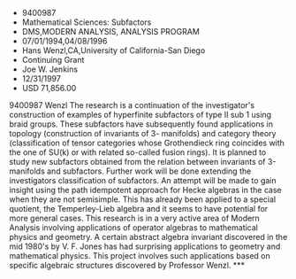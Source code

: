 
* 9400987
* Mathematical Sciences: Subfactors
* DMS,MODERN ANALYSIS, ANALYSIS PROGRAM
* 07/01/1994,04/08/1996
* Hans Wenzl,CA,University of California-San Diego
* Continuing Grant
* Joe W. Jenkins
* 12/31/1997
* USD 71,856.00

9400987 Wenzl The research is a continuation of the investigator's construction
of examples of hyperfinite subfactors of type II sub 1 using braid groups. These
subfactors have subsequently found applications in topology (construction of
invariants of 3- manifolds) and category theory (classification of tensor
categories whose Grothendieck ring coincides with the one of SU(k) or with
related so-called fusion rings). It is planned to study new subfactors obtained
from the relation between invariants of 3-manifolds and subfactors. Further work
will be done extending the investigators classification of subfactors. An
attempt will be made to gain insight using the path idempotent approach for
Hecke algebras in the case when they are not semisimple. This has already been
applied to a special quotient, the Temperley-Lieb algebra and it seems to have
potential for more general cases. This research is in a very active area of
Modern Analysis involving applications of operator algebras to mathematical
physics and geometry. A certain abstract algebra invariant discovered in the mid
1980's by V. F. Jones has had surprising applications to geometry and
mathematical physics. This project involves such applications based on specific
algebraic structures discovered by Professor Wenzl. ***
